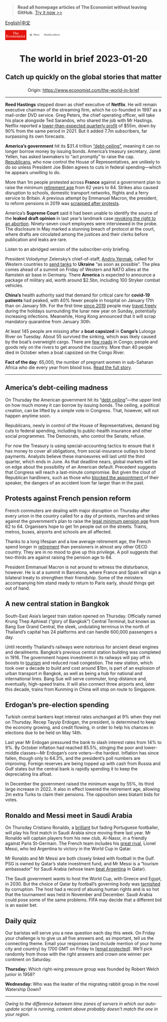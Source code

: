 > **Read all homepage articles of The Economist without leaving GitHub.** [Try it now >>](https://arielherself.github.io/te)

[English](https://github.com/arielherself/espresso/blob/main/README.md)|[中文](https://github-com.translate.goog/arielherself/espresso/blob/main/README.md?_x_tr_sl=en&_x_tr_tl=zh-CN&_x_tr_hl=zh-CN&_x_tr_pto=wapp)



![The Economist](menubar.png)

# <p align="center">The world in brief 2023-01-20</p>

## <p align="center">Catch up quickly on the global stories that matter</p>

<p align="center">Origin: <a href="https://www.economist.com/the-world-in-brief">https://www.economist.com/the-world-in-brief</a><hr>

<strong>Reed Hastings</strong> stepped down as chief executive of <strong>Netflix</strong>. He will remain executive chairman of the streaming firm, which he co-founded in 1997 as a mail-order DVD service. Greg Peters, the chief operating officer, will take his place alongside Ted Sarandos, who shared the job with Mr Hastings. Netflix reported a [lower-than-expected quarterly profit](https://www.economist.com/business/disney-netflix-apple-is-anyone-winning-the-streaming-wars/21807591) of $55m, down by 90% from the same period in 2021. But it added 7.7m subscribers, far surpassing its own forecasts.

<strong>America’s government</strong> hit its $31.4 trillion [“debt-ceiling”](https://www.economist.com/the-economist-explains/2021/09/21/what-is-americas-debt-ceiling), meaning it can no longer borrow money by issuing bonds. America’s treasury secretary, Janet Yellen, has asked lawmakers to “act promptly” to raise the cap. [Republicans](https://www.economist.com/united-states/2022/11/17/in-a-republican-house-investigations-and-fiscal-clashes-loom), who now control the House of Representatives, are unlikely to do so unless President Joe Biden agrees to cuts in federal spending—which he appears unwilling to do.

More than 1m people protested across <strong>France</strong> against a government plan to raise the minimum [retirement age](https://www.economist.com/europe/2023/01/10/emmanuel-macron-unveils-his-pension-reforms) from 62 years to 64. Strikes also caused disruption to schools, domestic transport networks, flights and a ferry service to Britain. A previous attempt by Emmanuel Macron, the president, to reform pensions in 2019 was [scrapped after protests](https://www.economist.com/europe/2019/12/12/french-workers-strike-to-keep-their-lavish-pensions).

America’s <strong>Supreme Court</strong> said it had been unable to identify the source of the <strong>leaked</strong> <strong>draft opinion</strong> in last year’s landmark case [revoking the right to an abortion](https://www.economist.com/briefing/2022/05/07/americas-supreme-court-faces-a-crisis-of-legitimacy). Ninety-seven court employees were interviewed in the probe. The disclosure in May marked a stunning breach of protocol at the court, where drafts are circulated among the justices and their clerks before publication and leaks are rare.

Listen to an abridged version of the subscriber-only briefing.

President Volodymyr Zelensky’s chief-of-staff, [Andriy Yermak](https://www.economist.com/by-invitation/2022/12/15/volodymyr-zelenskys-chief-of-staff-on-how-to-end-war-in-ukraine), called for Western countries to [send tanks](https://www.economist.com/leaders/2023/01/11/the-west-should-supply-tanks-to-ukraine) to <strong>Ukraine</strong> “as soon as possible”. The plea comes ahead of a summit on Friday of Western and NATO allies at the Ramstein air base in Germany. There <strong>America</strong> is expected to announce a package of military aid, worth around $2.5bn, including 100 Stryker combat vehicles.

<strong>China’s</strong> health authority said that demand for critical care for <strong>covid-19 patients </strong>had peaked, with 40% fewer people in hospital on January 17th than on January 5th. For the first time [since 2019](https://www.economist.com/china/2022/02/03/chinese-new-year-is-disrupted-for-a-third-year) people may [travel freely](https://www.economist.com/china/2023/01/12/many-chinese-villagers-seem-ready-to-move-on-from-covid-19) during the holidays surrounding the lunar new year on Sunday, potentially increasing infections. Meanwhile, Hong Kong announced that it will scrap mandatory quarantine from January 30th.

At least 145 people are missing after a <strong>boat capsized</strong> in <strong>Congo’s</strong> Lulonga River on Tuesday. About 55 survived the sinking, which was likely caused by the boat’s overweight cargo. There are [few roads](https://www.economist.com/middle-east-and-africa/2020/01/18/how-to-get-beer-around-congo-a-country-with-hardly-any-roads) in Congo; people and goods rely on the rivers to get around the country. More than 40 people died in October when a boat capsized on the Congo River.

<strong>Fact of the day</strong>: 65,000, the number of pregnant women in sub-Saharan Africa who die every year from blood loss. [Read the full story](https://www.economist.com/middle-east-and-africa/2023/01/12/kenyas-blood-shortage-and-the-kicking-of-an-aid-addiction).

----------

## America’s debt-ceiling madness

On Thursday the American government hit its “[debt ceiling](https://www.economist.com/the-economist-explains/2021/09/21/what-is-americas-debt-ceiling)”—the upper limit on how much money it can borrow by issuing bonds. The ceiling, a political creation, can be lifted by a simple vote in Congress. That, however, will not happen anytime soon. 

Republicans, newly in control of the House of Representatives, demand big cuts to federal spending, including to public-health insurance and other social programmes. The Democrats, who control the Senate, refuse.

For now the Treasury is using special-accounting tactics to ensure that it has money to cover all obligations, from social-insurance outlays to bond payments. Analysts believe these manoeuvres will last until the third quarter, which ends in June. As that deadline nears, global markets will be on edge about the possibility of an American default. Precedent suggests that Congress will reach a last-minute compromise. But given the clout of Republican hardliners, such as those who [blocked the appointment ](https://www.economist.com/leaders/2023/01/04/what-the-kevin-mccarthy-saga-means-for-americas-congress)of their speaker, the dangers of an accident loom far larger than in the past.

## Protests against French pension reform

French commuters are dealing with major disruption on Thursday after every union in the country called for a day of protests, marches and strikes against the government’s plan to raise the [legal minimum pension age](https://www.economist.com/europe/2023/01/10/emmanuel-macron-unveils-his-pension-reforms) from 62 to 64. Organisers hope to get 1m people out on the streets. Trains, metros, buses, airports and schools are all affected.

Thanks to a long lifespan and a low average retirement age, the French spend longer in [retirement](https://www.economist.com/finance-and-economics/2022/12/05/can-you-afford-to-retire) than pensioners in almost any other OECD country. They are in no mood to give up this privilege. A poll suggests that two-thirds are against raising the pension age to 64.

President Emmanuel Macron is not around to witness the disturbance, however. He is at a summit in Barcelona, where France and Spain will sign a bilateral treaty to strengthen their friendship. Some of the ministers accompanying him stand ready to return to Paris early, should things get out of hand.

## A new central station in Bangkok

South-East Asia’s largest train station opened on Thursday. Officially named Krung Thep Aphiwat (“glory of Bangkok”) Central Terminal, but known as Bang Sue Grand Central, the sleek, undulating terminus in the north of Thailand’s capital has 24 platforms and can handle 600,000 passengers a day. 

Until recently Thailand’s railways were notorious for ancient diesel engines and derailments. Bangkok’s previous central station building was completed in 1916. The government hopes investment in its railways will pay off in boosts to [tourism](https://www.economist.com/asia/2022/02/03/south-east-asias-tourism-industry-is-hobbled-by-uncertainty) and reduced road congestion. The new station, which took over a decade to build and cost around $1bn, is part of an explosion of urban transport in Bangkok, as well as being a hub for national and international lines. Bang Sue will serve commuter, long-distance and, eventually, high-speed trains. It will also connect three airports and, later this decade, trains from Kunming in China will stop on route to Singapore.

## Erdogan’s pre-election spending

Turkish central bankers kept interest rates unchanged at 9% when they met on Thursday. Recep Tayyip Erdogan, the president, is determined to keep the economy growing, and credit flowing, in order to help his chances in elections due to be held on May 14th. 

Last year Mr Erdogan pressured the bank to slash interest rates from 14% to 9%. By October inflation had reached 85.5%, stinging the poor and lower-middle classes—Mr Erdogan’s core voters—the hardest. Inflation has since fallen, though only to 64.3%, and the president’s poll numbers are improving. Foreign reserves are being topped up with cash from Russia and Gulf states but the central bank is rapidly spending it to keep the depreciating lira afloat.

In December the government raised the minimum wage by 55%, its third large increase in 2022<strong>.</strong> It also in effect lowered the retirement age, allowing 2m extra Turks to claim their pensions. The opposition sees blatant bids for votes.

## Ronaldo and Messi meet in Saudi Arabia

On Thursday Cristiano Ronaldo, a [brilliant](https://www.economist.com/culture/2022/11/17/lionel-messi-and-cristiano-ronaldo-have-forged-modern-football) but fading Portuguese footballer, will play his first match in Saudi Arabia since moving there last year. Mr Ronaldo will captain players from his new club, Al-Nassr, in a friendly against Paris St-Germain. The French team includes his [great rival](https://www.economist.com/game-theory/2015/03/24/the-once-and-future-king), Lionel Messi, who led Argentina to victory in the World Cup in Qatar. 

Mr Ronaldo and Mr Messi are both closely linked with football in the Gulf. PSG is owned by Qatar’s state investment fund, and Mr Messi is a “tourism ambassador” for Saudi Arabia (whose team [beat Argentina](https://www.economist.com/middle-east-and-africa/2022/11/23/what-saudi-arabias-football-victory-means-for-the-middle-east) in Qatar). 

The Saudi government wants to host the World Cup, with Greece and Egypt, in 2030. But the choice of Qatar by football’s governing body was [tarnished](https://www.economist.com/culture/2022/11/10/the-world-cup-is-tarnished-should-fans-enjoy-it-anyway) by corruption. The host had a record of abusing human rights and is so hot that the tournament was held in November and December. Saudi Arabia could pose some of the same problems. FIFA may decide that a different bid is an easier bet.

## Daily quiz

Our baristas will serve you a new question each day this week. On Friday your challenge is to give us all five answers and, as important, tell us the connecting theme. Email your responses (and include mention of your home city and country) by 1700 GMT on Friday to [<span class="__cf_email__" data-cfemail="0b5a7e62714e787b796e7878644b6e686465646662787f25686466">[email&#160;protected]</span>](https://mail.google.com/mail/?view=cm&amp;fs=1&amp;tf=1&amp;to=QuizEspresso@economist.com). We’ll pick randomly from those with the right answers and crown one winner per continent on Saturday.

<strong>Thursday:</strong> Which right-wing pressure group was founded by Robert Welch junior in 1958?

<strong>Wednesday: </strong>Who was the leader of the migrating rabbit group in the novel Watership Down?

----------

*Owing to the difference between time zones of servers in which our auto-update script is running, content above probably doesn't match the one in your region.*
